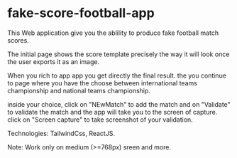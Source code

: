 # fake-score-football-app

This Web application give you the ablility to produce fake football match scores. 

The initial  page shows the score template precisely the way it will look
once the user exports it as an image. 

When you rich to app app you get directly the final result.
the you continue to page where you have the choose between international teams championship
and national teams championship.

inside your choice, click on "NEwMatch" to add the match and on "Validate" to validate the
match and the app will take you to the screen of capture. click on "Screen capture" to take 
screenshot of your validation.

Technologies: TailwindCss, ReactJS. 

Note: Work only on medium (>=768px) sreen and more.
